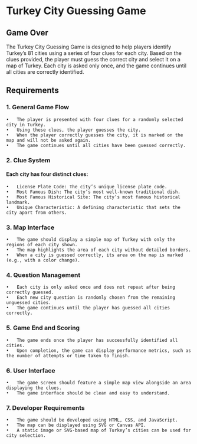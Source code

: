 # **Turkey City Guessing Game**

## Game Over

The Turkey City Guessing Game is designed to help players identify Turkey’s 81 cities using a series of four clues for each city. Based on the clues provided, the player must guess the correct city and select it on a map of Turkey. Each city is asked only once, and the game continues until all cities are correctly identified.

## Requirements

### 1. General Game Flow

	•	The player is presented with four clues for a randomly selected city in Turkey.
	•	Using these clues, the player guesses the city.
	•	When the player correctly guesses the city, it is marked on the map and will not be asked again.
	•	The game continues until all cities have been guessed correctly.

### 2. Clue System

#### Each city has four distinct clues:

	•	License Plate Code: The city’s unique license plate code.
	•	Most Famous Dish: The city’s most well-known traditional dish.
	•	Most Famous Historical Site: The city’s most famous historical landmark.
	•	Unique Characteristic: A defining characteristic that sets the city apart from others.

### 3. Map Interface

	•	The game should display a simple map of Turkey with only the regions of each city shown.
	•	The map highlights the area of each city without detailed borders.
	•	When a city is guessed correctly, its area on the map is marked (e.g., with a color change).

### 4. Question Management

	•	Each city is only asked once and does not repeat after being correctly guessed.
	•	Each new city question is randomly chosen from the remaining unguessed cities.
	•	The game continues until the player has guessed all cities correctly.

### 5. Game End and Scoring

	•	The game ends once the player has successfully identified all cities.
	•	Upon completion, the game can display performance metrics, such as the number of attempts or time taken to finish.

### 6. User Interface

	•	The game screen should feature a simple map view alongside an area displaying the clues.
	•	The game interface should be clean and easy to understand.

### 7. Developer Requirements

	•	The game should be developed using HTML, CSS, and JavaScript.
	•	The map can be displayed using SVG or Canvas API.
	•	A static image or SVG-based map of Turkey’s cities can be used for city selection.

